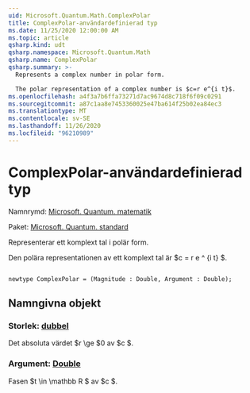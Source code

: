 ```yaml
---
uid: Microsoft.Quantum.Math.ComplexPolar
title: ComplexPolar-användardefinierad typ
ms.date: 11/25/2020 12:00:00 AM
ms.topic: article
qsharp.kind: udt
qsharp.namespace: Microsoft.Quantum.Math
qsharp.name: ComplexPolar
qsharp.summary: >-
  Represents a complex number in polar form.

  The polar representation of a complex number is $c=r e^{i t}$.
ms.openlocfilehash: a4f3a7b6ffa73271d7ac9674d8c718f6f09c0291
ms.sourcegitcommit: a87c1aa8e7453360025e47ba614f25b02ea84ec3
ms.translationtype: MT
ms.contentlocale: sv-SE
ms.lasthandoff: 11/26/2020
ms.locfileid: "96210989"
---
```

# <a name="complexpolar-user-defined-type"></a>ComplexPolar-användardefinierad typ

Namnrymd: [Microsoft. Quantum. matematik](xref:Microsoft.Quantum.Math)

Paket: [Microsoft. Quantum. standard](https://nuget.org/packages/Microsoft.Quantum.Standard)


Representerar ett komplext tal i polär form.

Den polära representationen av ett komplext tal är $c = r e ^ {i t} $.

```qsharp

newtype ComplexPolar = (Magnitude : Double, Argument : Double);
```



## <a name="named-items"></a>Namngivna objekt

### <a name="magnitude--double"></a>Storlek: [dubbel](xref:microsoft.quantum.lang-ref.double)

Det absoluta värdet $r \ge $0 av $c $.
### <a name="argument--double"></a>Argument: [Double](xref:microsoft.quantum.lang-ref.double)

Fasen $t \in \mathbb R $ av $c $.